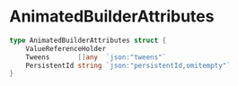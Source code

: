 # AnimatedBuilderAttributes

```go
type AnimatedBuilderAttributes struct {
	ValueReferenceHolder
	Tweens       []any  `json:"tweens"`
	PersistentId string `json:"persistentId,omitempty"`
}
```